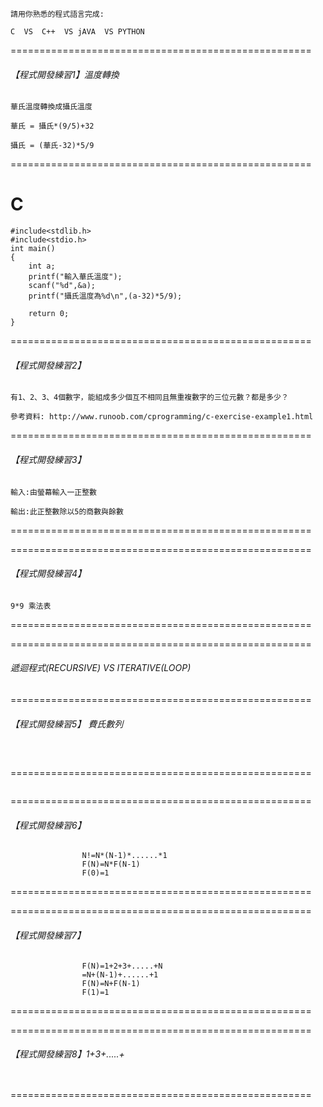 ```
請用你熟悉的程式語言完成:

C  VS  C++  VS jAVA  VS PYTHON
```

====================================================

###### 【程式開發練習1】溫度轉換

```
華氏溫度轉換成攝氏溫度

華氏 = 攝氏*(9/5)+32

攝氏 = (華氏-32)*5/9
```
====================================================
# C
```
#include<stdlib.h> 
#include<stdio.h> 
int main() 
{ 
    int a; 
    printf("輸入華氏溫度"); 
    scanf("%d",&a); 
    printf("攝氏溫度為%d\n",(a-32)*5/9); 
    
    return 0; 
}
```
====================================================

###### 【程式開發練習2】
```
有1、2、3、4個數字，能組成多少個互不相同且無重複數字的三位元數？都是多少？

參考資料: http://www.runoob.com/cprogramming/c-exercise-example1.html
```
====================================================

###### 【程式開發練習3】
```
輸入:由螢幕輸入一正整數

輸出:此正整數除以5的商數與餘數
```
====================================================


====================================================

###### 【程式開發練習4】
```
9*9 乘法表
```
====================================================

====================================================
###### 遞迴程式(RECURSIVE) VS ITERATIVE(LOOP)
====================================================

###### 【程式開發練習5】 費氏數列
```


```
====================================================
```

```
====================================================

###### 【程式開發練習6】
```
                N!=N*(N-1)*......*1
                F(N)=N*F(N-1) 
                F(0)=1
```
====================================================


====================================================

###### 【程式開發練習7】
```
                F(N)=1+2+3+.....+N
                =N+(N-1)+......+1
                F(N)=N+F(N-1) 
                F(1)=1
```
====================================================


====================================================

###### 【程式開發練習8】1+3+.....+
```

```
====================================================
